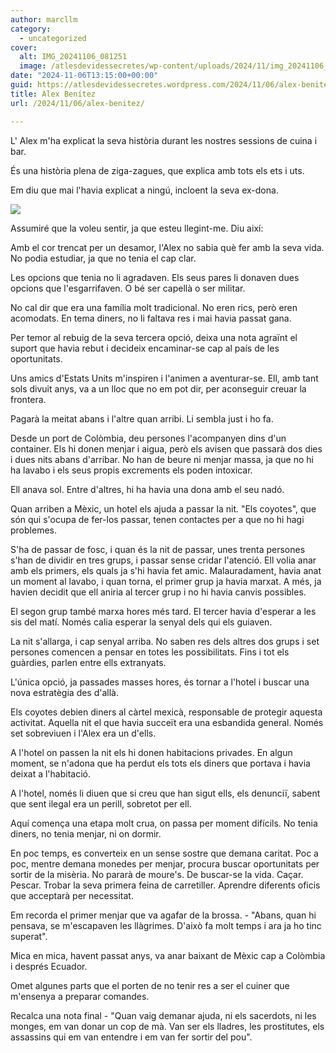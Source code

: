 ```yaml
---
author: marcllm
category:
  - uncategorized
cover:
  alt: IMG_20241106_081251
  image: /atlesdevidessecretes/wp-content/uploads/2024/11/img_20241106_081251.jpg
date: "2024-11-06T13:15:00+00:00"
guid: https://atlesdevidessecretes.wordpress.com/2024/11/06/alex-benitez/
title: Alex Benítez
url: /2024/11/06/alex-benitez/

---
```

L' Alex m'ha explicat la seva història durant les nostres sessions de cuina i bar.

És una història plena de ziga-zagues, que explica amb tots els ets i uts.

Em diu que mai l'havia explicat a ningú, incloent la seva ex-dona.



[![](https://blogger.googleusercontent.com/img/a/AVvXsEgc9Aq0AjaKamLg-fDtdsyK6BcecD2Aml_LFnwymIq2jd6Y1vM08pAyMY8lW_yvsWiSnoX04mvMUEwdzTYMko-SJdT-SrI-AnC3E_dj5eaTo5oQEdhSGEJhAF3lutuekFdmqEvBsX34diGjQyhvmGSkHMKzi1ioJ-oRArNxFDZVaXEN6MbPo32FPAlYaydX)](https://blogger.googleusercontent.com/img/a/AVvXsEgc9Aq0AjaKamLg-fDtdsyK6BcecD2Aml_LFnwymIq2jd6Y1vM08pAyMY8lW_yvsWiSnoX04mvMUEwdzTYMko-SJdT-SrI-AnC3E_dj5eaTo5oQEdhSGEJhAF3lutuekFdmqEvBsX34diGjQyhvmGSkHMKzi1ioJ-oRArNxFDZVaXEN6MbPo32FPAlYaydX)





Assumiré que la voleu sentir, ja que esteu llegint-me. Diu així:



Amb el cor trencat per un desamor, l'Alex no sabia què fer amb la seva vida. No podia estudiar, ja que no tenia el cap clar.

Les opcions que tenia no li agradaven. Els seus pares li donaven dues opcions que l'esgarrifaven. O bé ser capellà o ser militar.

No cal dir que era una família molt tradicional. No eren rics, però eren acomodats. En tema diners, no li faltava res i mai havia passat gana.



Per temor al rebuig de la seva tercera opció, deixa una nota agraïnt el suport que havia rebut i decideix encaminar-se cap al país de les oportunitats.



Uns amics d'Estats Units m'inspiren i l'animen a aventurar-se. Ell, amb tant sols divuit anys, va a un lloc que no em pot dir, per aconseguir creuar la frontera.



Pagarà la meitat abans i l'altre quan arribi. Li sembla just i ho fa.



Desde un port de Colòmbia, deu persones l'acompanyen dins d'un container. Els hi donen menjar i aigua, però els avisen que passarà dos dies i dues nits abans d'arribar. No han de beure ni menjar massa, ja que no hi ha lavabo i els seus propis excrements els poden intoxicar.



Ell anava sol. Entre d'altres, hi ha havia una dona amb el seu nadó.



Quan arriben a Mèxic, un hotel els ajuda a passar la nit. "Els coyotes", que són qui s'ocupa de fer-los passar, tenen contactes per a que no hi hagi problemes.



S'ha de passar de fosc, i quan és la nit de passar, unes trenta persones s'han de dividir en tres grups, i passar sense cridar l'atenció. Ell volia anar amb els primers, els quals ja s'hi havia fet amic. Malauradament, havia anat un moment al lavabo, i quan torna, el primer grup ja havia marxat. A més, ja havien decidit que ell aniria al tercer grup i no hi havia canvis possibles.



El segon grup també marxa hores més tard. El tercer havia d'esperar a les sis del matí. Només calia esperar la senyal dels qui els guiaven.



La nit s'allarga, i cap senyal arriba. No saben res dels altres dos grups i set persones comencen a pensar en totes les possibilitats. Fins i tot els guàrdies, parlen entre ells extranyats.



L'única opció, ja passades masses hores, és tornar a l'hotel i buscar una nova estratègia des d'allà.



Els coyotes debien diners al càrtel mexicà, responsable de protegir aquesta activitat. Aquella nit el que havia succeït era una esbandida general. Només set sobreviuen i l'Alex era un d'ells.



A l'hotel on passen la nit els hi donen habitacions privades. En algun moment, se n'adona que ha perdut els tots els diners que portava i havia deixat a l'habitació.



A l'hotel, només li diuen que si creu que han sigut ells, els denunciï, sabent que sent ilegal era un perill, sobretot per ell.



Aquí comença una etapa molt crua, on passa per moment difícils. No tenia diners, no tenia menjar, ni on dormir.



En poc temps, es converteix en un sense sostre que demana caritat. Poc a poc, mentre demana monedes per menjar, procura buscar oportunitats per sortir de la misèria. No pararà de moure's. De buscar-se la vida. Caçar. Pescar. Trobar la seva primera feina de carretiller. Aprendre diferents oficis que acceptarà per necessitat.



Em recorda el primer menjar que va agafar de la brossa. - "Abans, quan hi pensava, se m'escapaven les llàgrimes. D'això fa molt temps i ara ja ho tinc superat".



Mica en mica, havent passat anys, va anar baixant de Mèxic cap a Colòmbia i després Ecuador.



Omet algunes parts que el porten de no tenir res a ser el cuiner que m'ensenya a preparar comandes.



Recalca una nota final - "Quan vaig demanar ajuda, ni els sacerdots, ni les monges, em van donar un cop de mà. Van ser els lladres, les prostitutes, els assassins qui em van entendre i em van fer sortir del pou".
